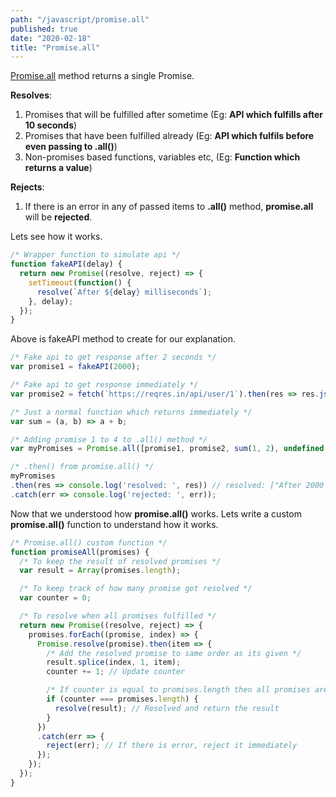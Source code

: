 ```yaml
---
path: "/javascript/promise.all"
published: true
date: "2020-02-18"
title: "Promise.all"
---
```


[Promise.all](https://developer.mozilla.org/en-US/docs/Web/JavaScript/Reference/Global_Objects/Promise/all) method returns a single Promise.

<b>Resolves</b>:

1. Promises that will be fulfilled after sometime (Eg: <b>API which fulfills after 10 seconds</b>)
1. Promises that have been fulfilled already (Eg: <b>API which fulfils before even passing to .all()</b>)
1. Non-promises based functions, variables etc, (Eg: <b>Function which returns a value</b>)

<b>Rejects</b>:

1. If there is an error in any of passed items to <b>.all()</b> method, <b>promise.all</b> will be <b>rejected</b>.

Lets see how it works.

```javascript
/* Wrapper function to simulate api */
function fakeAPI(delay) {
  return new Promise((resolve, reject) => {
    setTimeout(function() {
      resolve(`After ${delay} milliseconds`);
    }, delay);
  });
}
```

Above is fakeAPI method to create for our explanation.

```javascript
/* Fake api to get response after 2 seconds */
var promise1 = fakeAPI(2000);

/* Fake api to get response immediately */
var promise2 = fetch(`https://reqres.in/api/user/1`).then(res => res.json());

/* Just a normal function which returns immediately */
var sum = (a, b) => a + b;

/* Adding promise 1 to 4 to .all() method */
var myPromises = Promise.all([promise1, promise2, sum(1, 2), undefined, null, 1]);

/* .then() from promise.all() */
myPromises
.then(res => console.log('resolved: ', res)) // resolved: ["After 2000 milliseconds", {data: {...}}, 3, undefined, null, 1]
.catch(err => console.log('rejected: ', err));
```

Now that we understood how <b>promise.all()</b> works. Lets write a custom <b>promise.all()</b> function to understand how it works.

```javascript
/* Promise.all() custom function */
function promiseAll(promises) {
  /* To keep the result of resolved promises */
  var result = Array(promises.length);

  /* To keep track of how many promise got resolved */
  var counter = 0;

  /* To resolve when all promises fulfilled */
  return new Promise((resolve, reject) => {
    promises.forEach((promise, index) => {
      Promise.resolve(promise).then(item => {
        /* Add the resolved promise to same order as its given */
        result.splice(index, 1, item);
        counter += 1; // Update counter

        /* If counter is equal to promises.length then all promises are fulfilled */
        if (counter === promises.length) {
          resolve(result); // Resolved and return the result
        }
      })
      .catch(err => {
        reject(err); // If there is error, reject it immediately
      });
    });
  });
}
```